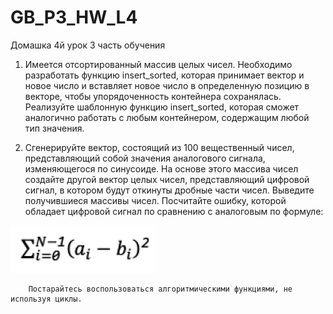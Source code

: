 # GB_P3_HW_L4
Домашка 4й урок 3 часть обучения

1. Имеется отсортированный массив целых чисел. Необходимо разработать функцию
insert_sorted, которая принимает вектор и новое число и вставляет новое число в
определенную позицию в векторе, чтобы упорядоченность контейнера сохранялась.
Реализуйте шаблонную функцию insert_sorted, которая сможет аналогично работать с любым
контейнером, содержащим любой тип значения.

2. Сгенерируйте вектор, состоящий из 100 вещественный чисел, представляющий собой
значения аналогового сигнала, изменяющегося по синусоиде. На основе этого массива чисел
создайте другой вектор целых чисел, представляющий цифровой сигнал, в котором будут
откинуты дробные части чисел. Выведите получившиеся массивы чисел. Посчитайте ошибку,
которой обладает цифровой сигнал по сравнению с аналоговым по формуле:


  ![Alt text](/Screenshot_1.png?raw=true "Formula")

        Постарайтесь воспользоваться алгоритмическими функциями, не используя циклы.
